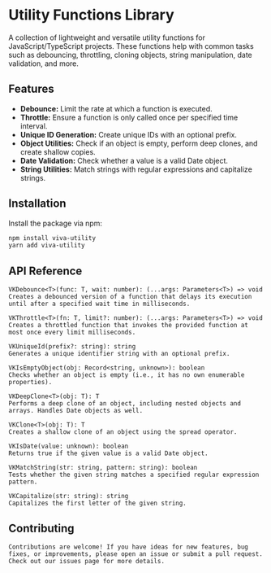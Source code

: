 # Utility Functions Library

A collection of lightweight and versatile utility functions for JavaScript/TypeScript projects. These functions help with common tasks such as debouncing, throttling, cloning objects, string manipulation, date validation, and more.

## Features

- **Debounce:** Limit the rate at which a function is executed.
- **Throttle:** Ensure a function is only called once per specified time interval.
- **Unique ID Generation:** Create unique IDs with an optional prefix.
- **Object Utilities:** Check if an object is empty, perform deep clones, and create shallow copies.
- **Date Validation:** Check whether a value is a valid Date object.
- **String Utilities:** Match strings with regular expressions and capitalize strings.

## Installation

Install the package via npm:

```bash
npm install viva-utility
yarn add viva-utility
```

## API Reference

    VKDebounce<T>(func: T, wait: number): (...args: Parameters<T>) => void
    Creates a debounced version of a function that delays its execution until after a specified wait time in milliseconds.

    VKThrottle<T>(fn: T, limit?: number): (...args: Parameters<T>) => void
    Creates a throttled function that invokes the provided function at most once every limit milliseconds.

    VKUniqueId(prefix?: string): string
    Generates a unique identifier string with an optional prefix.

    VKIsEmptyObject(obj: Record<string, unknown>): boolean
    Checks whether an object is empty (i.e., it has no own enumerable properties).

    VKDeepClone<T>(obj: T): T
    Performs a deep clone of an object, including nested objects and arrays. Handles Date objects as well.

    VKClone<T>(obj: T): T
    Creates a shallow clone of an object using the spread operator.

    VKIsDate(value: unknown): boolean
    Returns true if the given value is a valid Date object.

    VKMatchString(str: string, pattern: string): boolean
    Tests whether the given string matches a specified regular expression pattern.

    VKCapitalize(str: string): string
    Capitalizes the first letter of the given string.

## Contributing

    Contributions are welcome! If you have ideas for new features, bug fixes, or improvements, please open an issue or submit a pull request. Check out our issues page for more details.
